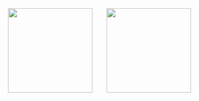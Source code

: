 <div align="center">
<span></span>
<img height="170px" src="https://github-readme-stats.vercel.app/api?username=starryeve&count_private=true" /><span>  </span><img height="170px"  src="https://github-readme-stats.vercel.app/api/top-langs/?username=starryeve&layout=compact&langs_count=6" />
<span></span>
</div>
<!-- <div align="center">
    <img  src="https://github-readme-streak-stats.herokuapp.com/?user=Achuan-2" />
</div> -->
<!-- <div align="center">
    <img src="https://activity-graph.herokuapp.com/graph?username=starryeve&theme=minimal" />
</div> -->
